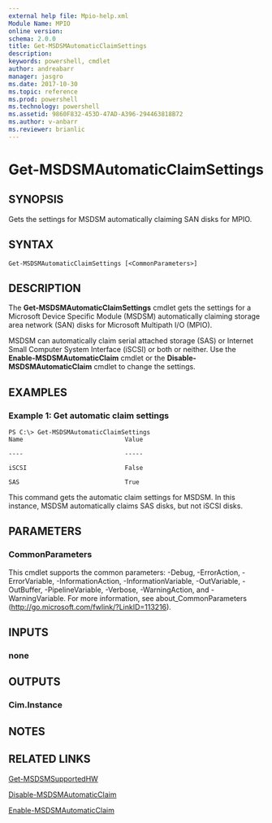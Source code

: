 ```yaml
---
external help file: Mpio-help.xml
Module Name: MPIO
online version: 
schema: 2.0.0
title: Get-MSDSMAutomaticClaimSettings
description: 
keywords: powershell, cmdlet
author: andreabarr
manager: jasgro
ms.date: 2017-10-30
ms.topic: reference
ms.prod: powershell
ms.technology: powershell
ms.assetid: 9860F832-453D-47AD-A396-294463818B72
ms.author: v-anbarr
ms.reviewer: brianlic
---
```


# Get-MSDSMAutomaticClaimSettings

## SYNOPSIS
Gets the settings for MSDSM automatically claiming SAN disks for MPIO.

## SYNTAX

```
Get-MSDSMAutomaticClaimSettings [<CommonParameters>]
```

## DESCRIPTION
The **Get-MSDSMAutomaticClaimSettings** cmdlet gets the settings for a Microsoft Device Specific Module (MSDSM) automatically claiming storage area network (SAN) disks for Microsoft Multipath I/O (MPIO).

MSDSM can automatically claim serial attached storage (SAS) or Internet Small Computer System Interface (iSCSI) or both or neither.
Use the **Enable-MSDSMAutomaticClaim** cmdlet or the **Disable-MSDSMAutomaticClaim** cmdlet to change the settings.

## EXAMPLES

### Example 1: Get automatic claim settings
```
PS C:\> Get-MSDSMAutomaticClaimSettings 
Name                            Value

----                            -----

iSCSI                           False

SAS                             True
```

This command gets the automatic claim settings for MSDSM.
In this instance, MSDSM automatically claims SAS disks, but not iSCSI disks.

## PARAMETERS

### CommonParameters
This cmdlet supports the common parameters: -Debug, -ErrorAction, -ErrorVariable, -InformationAction, -InformationVariable, -OutVariable, -OutBuffer, -PipelineVariable, -Verbose, -WarningAction, and -WarningVariable. For more information, see about_CommonParameters (http://go.microsoft.com/fwlink/?LinkID=113216).

## INPUTS

### none

## OUTPUTS

### Cim.Instance

## NOTES

## RELATED LINKS

[Get-MSDSMSupportedHW](./Get-MSDSMSupportedHW.md)

[Disable-MSDSMAutomaticClaim](./Disable-MSDSMAutomaticClaim.md)

[Enable-MSDSMAutomaticClaim](./Enable-MSDSMAutomaticClaim.md)

